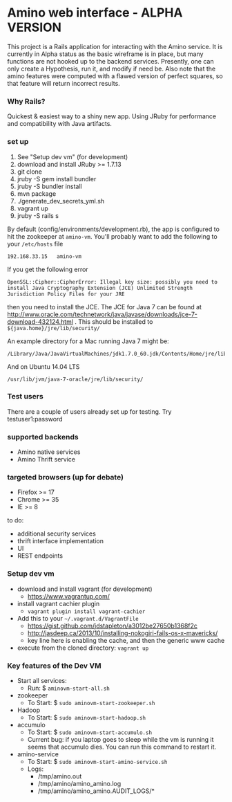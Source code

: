 # Amino web interface - ALPHA VERSION #

This project is a Rails application for interacting with the Amino service.  It is currently in Alpha status as the basic
wireframe is in place, but many functions are not hooked up to the backend services.  Presently, one can only create a
Hypothesis, run it, and modify if need be.  Also note that the amino features were computed with a flawed version of
perfect squares, so that feature will return incorrect results.

### Why Rails? ###

Quickest & easiest way to a shiny new app.  Using JRuby for performance and compatibility with Java artifacts.

### set up ###

1. See "Setup dev vm" (for development)
2. download and install JRuby >= 1.7.13
3. git clone
4. jruby -S gem install bundler
5. jruby -S bundler install
6. mvn package
7. ./generate_dev_secrets_yml.sh
8. vagrant up 
9. jruby -S rails s

By default (config/environments/development.rb), the app is configured to hit the zookeeper at `amino-vm`.  You'll probably want to add the following to your `/etc/hosts` file

    192.168.33.15	amino-vm

If you get the following error

    OpenSSL::Cipher::CipherError: Illegal key size: possibly you need to install Java Cryptography Extension (JCE) Unlimited Strength Jurisdiction Policy Files for your JRE

then you need to install the JCE. The JCE for Java 7 can be found at http://www.oracle.com/technetwork/java/javase/downloads/jce-7-download-432124.html .  This should be installed to `${java.home}/jre/lib/security/`

An example directory for a Mac running Java 7 might be: 

    /Library/Java/JavaVirtualMachines/jdk1.7.0_60.jdk/Contents/Home/jre/lib/security/

And on Ubuntu 14.04 LTS

    /usr/lib/jvm/java-7-oracle/jre/lib/security/

### Test users ###
There are a couple of users already set up for testing.  Try testuser1:password

### supported backends ###

* Amino native services
* Amino Thrift service

### targeted browsers (up for debate) ###

* Firefox >= 17
* Chrome >= 35
* IE >= 8

to do:
  - additional security services
  - thrift interface implementation
  - UI
  - REST endpoints

### Setup dev vm ###

- download and install vagrant (for development)
  - https://www.vagrantup.com/
- install vagrant cachier plugin
  - `vagrant plugin install vagrant-cachier`
- Add this to your `~/.vagrant.d/VagrantFile`
  - https://gist.github.com/jdstapleton/a3012be27650b1368f2c
  - http://jasdeep.ca/2013/10/installing-nokogiri-fails-os-x-mavericks/
  - key line here is enabling the cache, and then the generic www cache
- execute from the cloned directory: `vagrant up`

### Key features of the Dev VM ###
- Start all services:
  - Run: $ `aminovm-start-all.sh`
- zookeeper
  - To Start: $ `sudo aminovm-start-zookeeper.sh`
- Hadoop
  - To Start: $ `sudo aminovm-start-hadoop.sh`
- accumulo
  - To Start: $ `sudo aminovm-start-accumulo.sh`
  - Current bug: if you laptop goes to sleep while the vm is running it seems that accumulo dies.  You can run this command to restart it.
- amino-service
  - To Start: $ `sudo aminovm-start-amino-service.sh`
  - Logs: 
    - /tmp/amino.out
    - /tmp/amino/amino_amino.log
    - /tmp/amino/amino_amino.AUDIT_LOGS/*